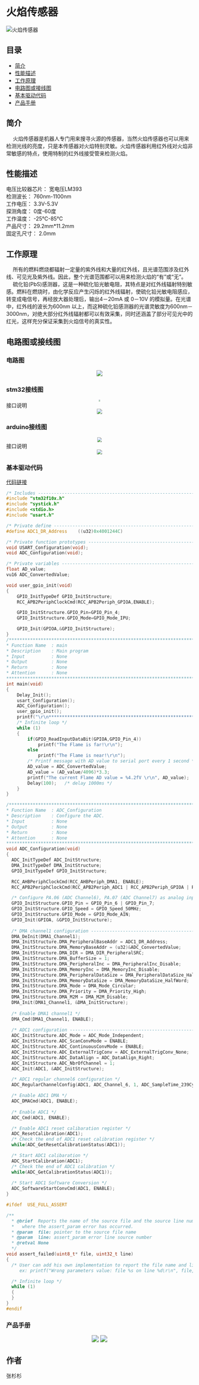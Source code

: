 # 火焰传感器
![火焰传感器](./火焰传感器.png)
## 目录
* [简介](#简介)
* [性能描述](#性能描述)
* [工作原理](#工作原理)
* [电路图或接线图](#电路图或接线图)
* [基本驱动代码](#基本驱动代码)
* [产品手册](#产品手册)

<a introduction="简介"></a>
## 简介

&emsp; 火焰传感器是机器人专门用来搜寻火源的传感器，当然火焰传感器也可以用来检测光线的亮度，只是本传感器对火焰特别灵敏。火焰传感器利用红外线对火焰非常敏感的特点，使用特制的红外线接受管来检测火焰。
<a performance="性能描述"></a>
## 性能描述
电压比较器芯片：	宽电压LM393<br/>
检测波长：	760nm-1100nm<br/>
工作电压：	3.3V-5.3V<br/>
探测角度：	0度-60度<br/>
工作温度：	-25℃-85℃<br/>
产品尺寸：	29.2mm*11.2mm<br/>
固定孔尺寸：	2.0mm<br/>

<a work="工作原理"></a>
## 工作原理
&emsp; 所有的燃料燃烧都辐射一定量的紫外线和大量的红外线，且光谱范围涉及红外线、可见光及紫外线。因此，整个光谱范围都可以用来检测火焰的“有”或“无”。<br/>
&emsp; 硫化铅(PbS)感测器，这是一种硫化铅光敏电阻，其特点是对红外线辐射特别敏感。燃料在燃烧时，由化学反应产生闪烁的红外线辐射，使硫化铅光敏电阻感应，转变成电信号，再经放大器处理后，输出4－20mA 或 0－10V 的模拟量。在光谱中，红外线的波长为600nm 以上，而这种硫化铅感测器的光谱灵敏度为600nm－3000nm，对绝大部分红外线辐射都可以有效采集，同时还涵盖了部分可见光中的红光，这样充分保证采集到火焰信号的真实性。

<a picture="电路图或接线图"></a>
## 电路图或接线图
### 电路图
<div align=center>
<img src="./电路图.png" style="zoom:100%" />
</div>

### stm32接线图
<div align=center>
<img src="./stm32接线图.png" style="zoom:30%" />
</div>
接口说明<br/>
<div align=center>
<img src="./stm32.png" style="zoom:85%" />
</div>

### arduino接线图
<div align=center>
<img src="./arduino接线图.png" style="zoom:80%" />
</div>
接口说明<br/>
<div align=center>
<img src="./arduino.png" style="zoom:85%" />
</div>


<a daima="基本驱动代码"></a>
### 基本驱动代码
[代码链接]()
```cpp
/* Includes ------------------------------------------------------------------*/
#include "stm32f10x.h"
#include "systick.h"
#include <stdio.h>
#include "usart.h"

/* Private define ------------------------------------------------------------*/
#define ADC1_DR_Address    ((u32)0x4001244C)

/* Private function prototypes -----------------------------------------------*/
void USART_Configuration(void);
void ADC_Configuration(void);

/* Private variables ---------------------------------------------------------*/
float AD_value;
vu16 ADC_ConvertedValue;

void user_gpio_init(void)
{
	GPIO_InitTypeDef GPIO_InitStructure;
	RCC_APB2PeriphClockCmd(RCC_APB2Periph_GPIOA,ENABLE);

	GPIO_InitStructure.GPIO_Pin=GPIO_Pin_4;
    GPIO_InitStructure.GPIO_Mode=GPIO_Mode_IPU;

	GPIO_Init(GPIOA,&GPIO_InitStructure);
}
/*******************************************************************************
* Function Name  : main
* Description    : Main program
* Input          : None
* Output         : None
* Return         : None
* Attention		 : None
*******************************************************************************/
int main(void)
{
	Delay_Init();
	usart_Configuration();
	ADC_Configuration();
	user_gpio_init();
  	printf("\r\n****************************************************************\r\n");
  	/* Infinite loop */
  	while (1)
  	{
		if(GPIO_ReadInputDataBit(GPIOA,GPIO_Pin_4))
			printf("The Flame is far!\r\n");
		else
			printf("The Flame is near!\r\n");
    	/* Printf message with AD value to serial port every 1 second */
	  	AD_value = ADC_ConvertedValue;
	  	AD_value = (AD_value/4096)*3.3;
    	printf("The current Flame AD value = %4.2fV \r\n", AD_value);
	  	Delay(100);   /* delay 1000ms */
	}
}

/*******************************************************************************
* Function Name  : ADC_Configuration
* Description    : Configure the ADC.
* Input          : None
* Output         : None
* Return         : None
* Attention		 : None
*******************************************************************************/
void ADC_Configuration(void)
{
  ADC_InitTypeDef ADC_InitStructure;
  DMA_InitTypeDef DMA_InitStructure;
  GPIO_InitTypeDef GPIO_InitStructure;

  RCC_AHBPeriphClockCmd(RCC_AHBPeriph_DMA1, ENABLE);
  RCC_APB2PeriphClockCmd(RCC_APB2Periph_ADC1 | RCC_APB2Periph_GPIOA | RCC_APB2Periph_AFIO, ENABLE);

  /* Configure PA.06 (ADC Channel6), PA.07 (ADC Channel7) as analog input -------------------------*/
  GPIO_InitStructure.GPIO_Pin = GPIO_Pin_6 | GPIO_Pin_7;
  GPIO_InitStructure.GPIO_Speed = GPIO_Speed_50MHz;
  GPIO_InitStructure.GPIO_Mode = GPIO_Mode_AIN;
  GPIO_Init(GPIOA, &GPIO_InitStructure);   
   
  /* DMA channel1 configuration ----------------------------------------------*/
  DMA_DeInit(DMA1_Channel1);
  DMA_InitStructure.DMA_PeripheralBaseAddr = ADC1_DR_Address;
  DMA_InitStructure.DMA_MemoryBaseAddr = (u32)&ADC_ConvertedValue;
  DMA_InitStructure.DMA_DIR = DMA_DIR_PeripheralSRC;
  DMA_InitStructure.DMA_BufferSize = 1;
  DMA_InitStructure.DMA_PeripheralInc = DMA_PeripheralInc_Disable;
  DMA_InitStructure.DMA_MemoryInc = DMA_MemoryInc_Disable;
  DMA_InitStructure.DMA_PeripheralDataSize = DMA_PeripheralDataSize_HalfWord;
  DMA_InitStructure.DMA_MemoryDataSize = DMA_MemoryDataSize_HalfWord;
  DMA_InitStructure.DMA_Mode = DMA_Mode_Circular;
  DMA_InitStructure.DMA_Priority = DMA_Priority_High;
  DMA_InitStructure.DMA_M2M = DMA_M2M_Disable;
  DMA_Init(DMA1_Channel1, &DMA_InitStructure);
  
  /* Enable DMA1 channel1 */
  DMA_Cmd(DMA1_Channel1, ENABLE);
    
  /* ADC1 configuration ------------------------------------------------------*/
  ADC_InitStructure.ADC_Mode = ADC_Mode_Independent;
  ADC_InitStructure.ADC_ScanConvMode = ENABLE;
  ADC_InitStructure.ADC_ContinuousConvMode = ENABLE;
  ADC_InitStructure.ADC_ExternalTrigConv = ADC_ExternalTrigConv_None;
  ADC_InitStructure.ADC_DataAlign = ADC_DataAlign_Right;
  ADC_InitStructure.ADC_NbrOfChannel = 1;
  ADC_Init(ADC1, &ADC_InitStructure);

  /* ADC1 regular channel6 configuration */ 
  ADC_RegularChannelConfig(ADC1, ADC_Channel_6, 1, ADC_SampleTime_239Cycles5);

  /* Enable ADC1 DMA */
  ADC_DMACmd(ADC1, ENABLE);
  
  /* Enable ADC1 */
  ADC_Cmd(ADC1, ENABLE);

  /* Enable ADC1 reset calibaration register */   
  ADC_ResetCalibration(ADC1);
  /* Check the end of ADC1 reset calibration register */
  while(ADC_GetResetCalibrationStatus(ADC1));

  /* Start ADC1 calibaration */
  ADC_StartCalibration(ADC1);
  /* Check the end of ADC1 calibration */
  while(ADC_GetCalibrationStatus(ADC1));
     
  /* Start ADC1 Software Conversion */ 
  ADC_SoftwareStartConvCmd(ADC1, ENABLE);
}

#ifdef  USE_FULL_ASSERT

/**
  * @brief  Reports the name of the source file and the source line number
  *   where the assert_param error has occurred.
  * @param  file: pointer to the source file name
  * @param  line: assert_param error line source number
  * @retval None
  */
void assert_failed(uint8_t* file, uint32_t line)
{ 
  /* User can add his own implementation to report the file name and line number,
     ex: printf("Wrong parameters value: file %s on line %d\r\n", file, line) */

  /* Infinite loop */
  while (1)
  {
  }
}
#endif

```


<a shouce="产品手册"></a>
### 产品手册

<div align=center>
<img src="./shouce1.png" style="zoom:120%" />
<img src="./shouce2.png" style="zoom:120%" />
</div>

## 作者
张杉杉